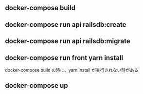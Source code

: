 

## docker-compose build

## docker-compose run api railsdb:create

## docker-compose run api railsdb:migrate

## docker-compose run front yarn install

docker-compose build の時に、yarn install が実行されない時がある

## docker-compose up
